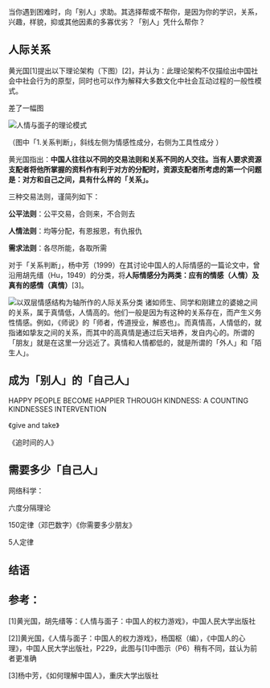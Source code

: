 当你遇到困难时，向「别人」求助。其选择帮或不帮你，是因为你的学识，关系，兴趣，样貌，抑或其他因素的多寡优劣？「别人」凭什么帮你？

## 人际关系

黄光国[1]提出以下理论架构（下图）[2]，并认为：此理论架构不仅描绘出中国社会中社会行为的原型，同时也可以作为解释大多数文化中社会互动过程的一般性模式。



差了一幅图



![人情与面子的理论模式](http://www.lijiaxuan.me/wp-content/uploads/2018/01/IMG_20180114_115506-1.jpg)

（图中「1.关系判断」，斜线左侧为情感性成分，右侧为工具性成分 ）



黄光国指出：**中国人往往以不同的交易法则和关系不同的人交往。当有人要求资源支配者将他所掌握的资料作有利于对方的分配时，资源支配者所考虑的第一个问题是：对方和自己之间，具有什么样的「关系」。**

三种交易法则，谨简列如下：

**公平法则**：公平交易，合则来，不合则去

**人情法则**：均等分配，有恩报恩，有仇报仇

**需求法则**：各尽所能，各取所需


对于「关系判断」，杨中芳（1999）在其讨论中国人的人际情感的一篇论文中，曾沿用胡先缙（Hu，1949）的分类，将**人际情感分为两类：应有的情感（人情）及真有的感情（真情）**[3]。

![以双层情感结构为轴所作的人际关系分类](http://www.lijiaxuan.me/wp-content/uploads/2017/12/QQ20171223162951.png)
诸如师生、同学和刚建立的婆媳之间的关系，属于真情低，人情高的。他们一般是因为有这种的关系存在，而产生义务性情感。例如，《师说》的「师者，传道授业，解惑也」。而真情高，人情低的，就指诸如挚友之间的关系，而其中的高真情是通过后天培养，发自内心的。所谓的「朋友」就是在这里一分远近了。真情和人情都低的，就是所谓的「外人」和「陌生人」。


## 成为「别人」的「自己人」

HAPPY PEOPLE BECOME HAPPIER THROUGH KINDNESS: A COUNTING KINDNESSES INTERVENTION

《give and take》

《追时间的人》

## 需要多少「自己人」

网络科学：

六度分隔理论

150定律（邓巴数字）《你需要多少朋友》

5人定律


## 结语





## 参考：

[1]黄光国，胡先缙等：《人情与面子：中国人的权力游戏》，中国人民大学出版社

[2]]黄光国，《人情与面子：中国人的权力游戏》，杨国枢（编），《中国人的心理》，中国人民大学出版社，P229，此图与[1]中图示（P6）稍有不同，兹认为前者更准确 

[3]杨中芳，《如何理解中国人》，重庆大学出版社